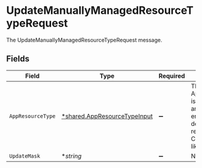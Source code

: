 # UpdateManuallyManagedResourceTypeRequest

The UpdateManuallyManagedResourceTypeRequest message.


## Fields

| Field                                                                                                                    | Type                                                                                                                     | Required                                                                                                                 | Description                                                                                                              |
| ------------------------------------------------------------------------------------------------------------------------ | ------------------------------------------------------------------------------------------------------------------------ | ------------------------------------------------------------------------------------------------------------------------ | ------------------------------------------------------------------------------------------------------------------------ |
| `AppResourceType`                                                                                                        | [*shared.AppResourceTypeInput](../../../pkg/models/shared/appresourcetypeinput.md)                                       | :heavy_minus_sign:                                                                                                       | The AppResourceType is referenced by an app entitlement defining its resource types. Commonly things like Group or Role. |
| `UpdateMask`                                                                                                             | **string*                                                                                                                | :heavy_minus_sign:                                                                                                       | N/A                                                                                                                      |